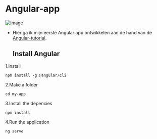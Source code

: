 # Angular-app

![image](https://github.com/JalalToufik/Abovo/assets/112856590/ac0b23fb-e5b3-45de-923a-4c5d2b4e270c)

* Hier ga ik mijn eerste Angular app ontwikkelen aan de hand van de [Angular-tutorial](https://angular.dev/tutorials/first-app).

  ## Install Angular

1.Install  

`npm install -g @angular/cli`

2.Make a folder

`cd my-app`

3.Install the depencies

`npm install`

4.Run the application

`ng serve`
